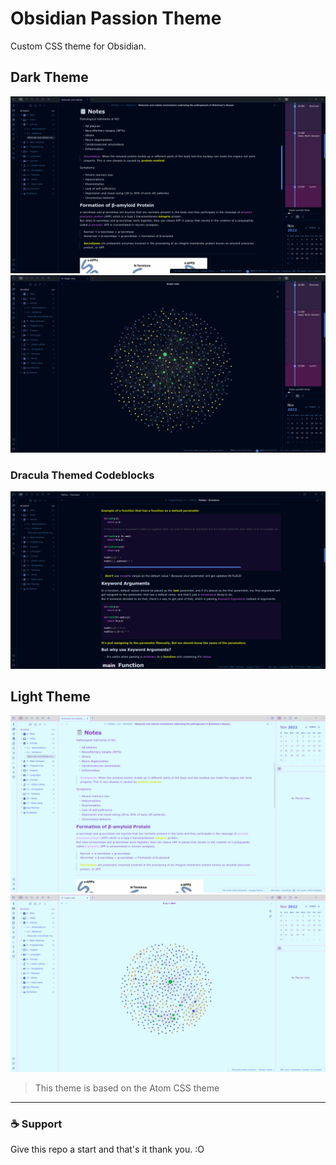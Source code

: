 # Obsidian Passion Theme
Custom CSS theme for Obsidian.

## Dark Theme
![Main](./Screenshots/bio.png)
![Graph](./Screenshots/graph.png)

### Dracula Themed Codeblocks
![Code](./Screenshots/code.png)

## Light Theme
![Light](./Screenshots/light.png)
![Graph Light](./Screenshots/graph_light.png)

> This theme is based on the Atom CSS theme

---
### ☕ Support
Give this repo a start and that's it thank you. :O
